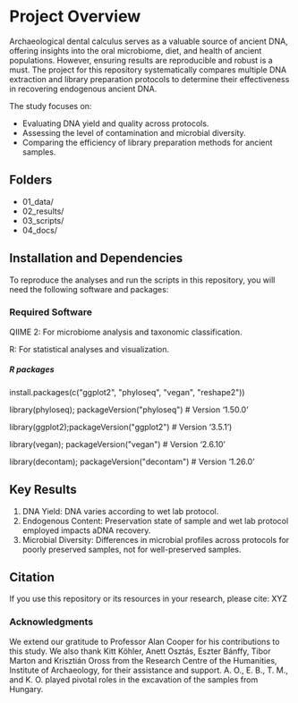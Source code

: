 # Project Overview
Archaeological dental calculus serves as a valuable source of ancient DNA, offering insights into the oral microbiome, diet, and health of ancient populations. However, ensuring results are reproducible and robust is a must. The project for this repository systematically compares multiple DNA extraction and library preparation protocols to determine their effectiveness in recovering endogenous ancient DNA.

The study focuses on:

- Evaluating DNA yield and quality across protocols.
- Assessing the level of contamination and microbial diversity.
- Comparing the efficiency of library preparation methods for ancient samples.

## Folders 
- 01_data/
- 02_results/
- 03_scripts/
- 04_docs/

## Installation and Dependencies
To reproduce the analyses and run the scripts in this repository, you will need the following software and packages:

### Required Software
QIIME 2: For microbiome analysis and taxonomic classification.

R: For statistical analyses and visualization.

##### R packages 
install.packages(c("ggplot2", "phyloseq", "vegan", "reshape2"))

library(phyloseq); packageVersion("phyloseq") # Version ‘1.50.0’

library(ggplot2);packageVersion("ggplot2") # Version ‘3.5.1’)

library(vegan); packageVersion("vegan") # Version ‘2.6.10’

library(decontam); packageVersion("decontam") # Version ‘1.26.0’


## Key Results
1. DNA Yield: DNA varies according to wet lab protocol. 
2. Endogenous Content: Preservation state of sample and wet lab protocol employed impacts aDNA recovery.
3. Microbial Diversity: Differences in microbial profiles across protocols for poorly preserved samples, not for well-preserved samples.

## Citation
If you use this repository or its resources in your research, please cite:
XYZ

### Acknowledgments 

We extend our gratitude to Professor Alan Cooper for his contributions to this study. We also thank Kitt Köhler, Anett Osztás, Eszter Bánffy, Tibor Marton and Krisztián Oross from the Research Centre of the Humanities, Institute of Archaeology, for their assistance and support. A. O., E. B., T. M., and K. O. played pivotal roles in the excavation of the samples from Hungary. 


